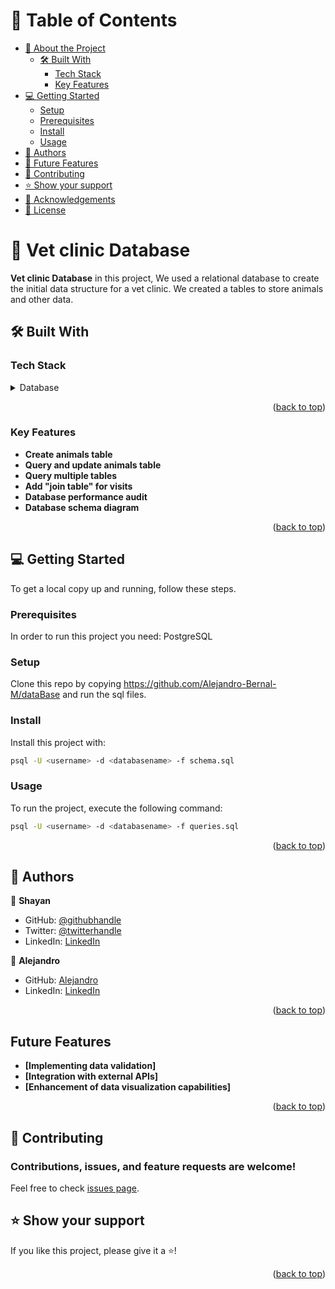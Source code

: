 # 📗 Table of Contents

- [📖 About the Project](#about-project)
  - [🛠 Built With](#built-with)
    - [Tech Stack](#tech-stack)
    - [Key Features](#key-features)
- [💻 Getting Started](#getting-started)
  - [Setup](#setup)
  - [Prerequisites](#prerequisites)
  - [Install](#install)
  - [Usage](#usage)
- [👥 Authors](#authors)
- [🔭 Future Features](#future-features)
- [🤝 Contributing](#contributing)
- [⭐️ Show your support](#support)
- [🙏 Acknowledgements](#acknowledgements)
- [📝 License](#license)

# 📖 Vet clinic Database <a name="about-project"></a>

**Vet clinic Database** in this project, We used a relational database to create the initial data structure for a vet clinic. We created a tables to store animals and other data.

## 🛠 Built With <a name="built-with"></a>

### Tech Stack <a name="tech-stack"></a>

<details>
<summary>Database</summary>
<ul><li>Postgresql</li></ul>
</details>

<p align="right">(<a href="#readme-top">back to top</a>)</p>

### Key Features <a name="key-features"></a>

- **Create animals table**
- **Query and update animals table**
- **Query multiple tables**
- **Add "join table" for visits**
- **Database performance audit**
- **Database schema diagram**

<p align="right">(<a href="#readme-top">back to top</a>)</p>

## 💻 Getting Started <a name="getting-started"></a>

To get a local copy up and running, follow these steps.

### Prerequisites

In order to run this project you need: PostgreSQL

### Setup

Clone this repo by copying https://github.com/Alejandro-Bernal-M/dataBase
and run the sql files.

### Install

Install this project with:

```sh
psql -U <username> -d <databasename> -f schema.sql
```

### Usage

To run the project, execute the following command:

```sh
psql -U <username> -d <databasename> -f queries.sql
```

<p align="right">(<a href="#readme-top">back to top</a>)</p>

## 👥 Authors <a name="author"></a>

👤 **Shayan**

- GitHub: [@githubhandle](https://github.com/shayan1234554321)
- Twitter: [@twitterhandle](https://twitter.com/shayan123455432)
- LinkedIn: [LinkedIn](https://www.linkedin.com/in/shayan-khan20/)

👤 **Alejandro**
- GitHub: [Alejandro](https://github.com/Alejandro-Bernal-M)
- LinkedIn: [LinkedIn](https://www.linkedin.com/in/alejandro-bernal-marin)


<p align="right">(<a href="#readme-top">back to top</a>)</p>

## Future Features <a name="key-features"></a>

- **[Implementing data validation]**
- **[Integration with external APIs]**
- **[Enhancement of data visualization capabilities]**

<p align="right">(<a href="#readme-top">back to top</a>)</p>

## 🤝 Contributing <a name="contributing"></a>

### Contributions, issues, and feature requests are welcome!

Feel free to check [issues page](https://github.com/Alejandro-Bernal-M/dataBase/issues).

## ⭐️ Show your support <a name="support"></a>

If you like this project, please give it a ⭐️!

<p align="right">(<a href="#readme-top">back to top</a>)</p>